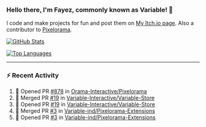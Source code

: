 ### Hello there, I'm Fayez, commonly known as Variable! 👋
I code and make projects for fun and post them on [My Itch.io page](https://variable-industries.itch.io/). Also a contributor to [Pixelorama](https://github.com/Orama-Interactive/Pixelorama).

[![GitHub Stats](https://github-readme-stats.vercel.app/api/?username=Variable-ind&show_icons=true&theme=merko)](https://github.com/anuraghazra/github-readme-stats)

[![Top Languages](https://github-readme-stats.vercel.app/api/top-langs/?username=Variable-ind&layout=compact&theme=merko)](https://github.com/anuraghazra/github-readme-stats)

---

### :zap: Recent Activity

<!--START_SECTION:activity-->
1. 💪 Opened PR [#878](https://github.com/Orama-Interactive/Pixelorama/pull/878) in [Orama-Interactive/Pixelorama](https://github.com/Orama-Interactive/Pixelorama)
2. 🎉 Merged PR [#19](https://github.com/Variable-Interactive/Variable-Store/pull/19) in [Variable-Interactive/Variable-Store](https://github.com/Variable-Interactive/Variable-Store)
3. 💪 Opened PR [#19](https://github.com/Variable-Interactive/Variable-Store/pull/19) in [Variable-Interactive/Variable-Store](https://github.com/Variable-Interactive/Variable-Store)
4. 🎉 Merged PR [#3](https://github.com/Variable-ind/Pixelorama-Extensions/pull/3) in [Variable-ind/Pixelorama-Extensions](https://github.com/Variable-ind/Pixelorama-Extensions)
5. 💪 Opened PR [#3](https://github.com/Variable-ind/Pixelorama-Extensions/pull/3) in [Variable-ind/Pixelorama-Extensions](https://github.com/Variable-ind/Pixelorama-Extensions)
<!--END_SECTION:activity-->

<!--
**Variable-ind/Variable-ind** is a ✨ _special_ ✨ repository because its `README.md` (this file) appears on your GitHub profile.

Here are some ideas to get you started:
- 🌱 I’m currently studying at ...
- 🔭 I’m currently working on ...
- 👯 I’m looking to collaborate on ...
- 🤔 I’m looking for help with ...
- 💬 Ask me about ...
- 📫 How to reach me: ...
- ⚡ Fun fact: ...
-->
